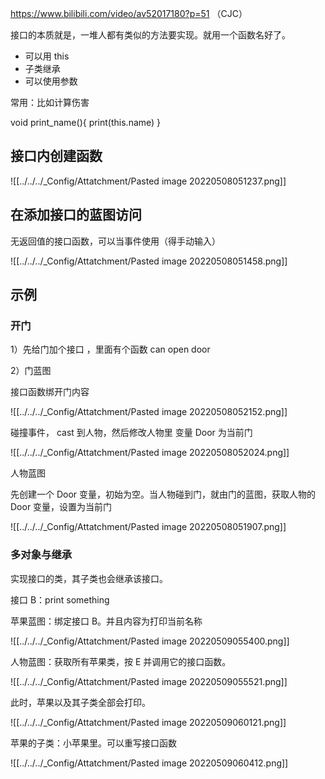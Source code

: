 https://www.bilibili.com/video/av52017180?p=51 （CJC）


接口的本质就是，一堆人都有类似的方法要实现。就用一个函数名好了。

- 可以用 this
- 子类继承
- 可以使用参数

常用：比如计算伤害



void print_name(){
   print(this.name)
}

## 接口内创建函数

![[../../../_Config/Attatchment/Pasted image 20220508051237.png]]


## 在添加接口的蓝图访问

无返回值的接口函数，可以当事件使用（得手动输入）

![[../../../_Config/Attatchment/Pasted image 20220508051458.png]]



## 示例

### 开门

1）先给门加个接口 ，里面有个函数 can open door


2）门蓝图

接口函数绑开门内容

![[../../../_Config/Attatchment/Pasted image 20220508052152.png]]

碰撞事件， cast 到人物，然后修改人物里 变量 Door 为当前门

![[../../../_Config/Attatchment/Pasted image 20220508052024.png]]

人物蓝图

先创建一个 Door 变量，初始为空。当人物碰到门，就由门的蓝图，获取人物的 Door 变量，设置为当前门

![[../../../_Config/Attatchment/Pasted image 20220508051907.png]]

### 多对象与继承

实现接口的类，其子类也会继承该接口。

接口 B：print something

苹果蓝图：绑定接口 B。并且内容为打印当前名称

![[../../../_Config/Attatchment/Pasted image 20220509055400.png]]

人物蓝图：获取所有苹果类，按 E 并调用它的接口函数。

![[../../../_Config/Attatchment/Pasted image 20220509055521.png]]

此时，苹果以及其子类全部会打印。

![[../../../_Config/Attatchment/Pasted image 20220509060121.png]]

苹果的子类：小苹果里。可以重写接口函数

![[../../../_Config/Attatchment/Pasted image 20220509060412.png]]


